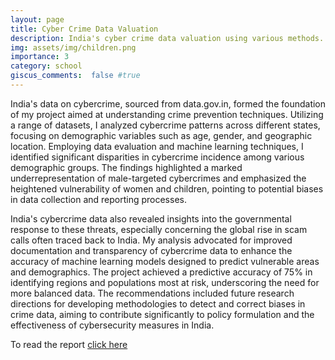 ```yaml
---
layout: page
title: Cyber Crime Data Valuation
description: India's cyber crime data valuation using various methods.
img: assets/img/children.png
importance: 3
category: school
giscus_comments:  false #true
---
```


India's data on cybercrime, sourced from data.gov.in, formed the foundation of my project aimed at understanding crime prevention techniques. Utilizing a range of datasets, I analyzed cybercrime patterns across different states, focusing on demographic variables such as age, gender, and geographic location. Employing data evaluation and machine learning techniques, I identified significant disparities in cybercrime incidence among various demographic groups. The findings highlighted a marked underrepresentation of male-targeted cybercrimes and emphasized the heightened vulnerability of women and children, pointing to potential biases in data collection and reporting processes.

India's cybercrime data also revealed insights into the governmental response to these threats, especially concerning the global rise in scam calls often traced back to India. My analysis advocated for improved documentation and transparency of cybercrime data to enhance the accuracy of machine learning models designed to predict vulnerable areas and demographics. The project achieved a predictive accuracy of 75% in identifying regions and populations most at risk, underscoring the need for more balanced data. The recommendations included future research directions for developing methodologies to detect and correct biases in crime data, aiming to contribute significantly to policy formulation and the effectiveness of cybersecurity measures in India.

To read the report [click here][1]

[1]:{{site.url}}/assets/pdf/cybercrimereport.pdf
